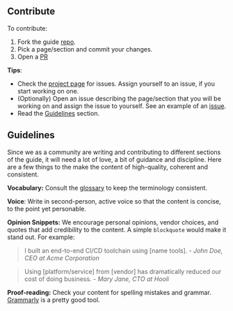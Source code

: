<!--
title: Contributing to the guide
menuText: Contribute
menuOrder: 2
description: Contribution guidelines for potential authors 
layout: Doc
-->

## Contribute

To contribute:

1. Fork the guide [repo](https://github.com/serverless/guide).
2. Pick a page/section and commit your changes.
3. Open a [PR](https://github.com/serverless/guide/pull/8) 

**Tips**: 
- Check the [project page](https://github.com/serverless/guide/projects/1) for issues. Assign yourself to an issue, if you start working on one.
- (Optionally) Open an issue describing the page/section that you will be working on and assign the issue to yourself. See an example of an [issue](https://github.com/serverless/guide/issues/9).
- Read the [Guidelines](#guidelines) section.

## Guidelines

Since we as a community are writing and contributing to different sections of the guide, it will need a lot of love, a bit of guidance and discipline. Here are a few things to the  make the content of high-quality, coherent and consistent.

**Vocabulary:** Consult the [glossary](/guide/source/glossary.md) to keep the terminology consistent.

**Voice**: Write in second-person, active voice so that the content is concise, to the point yet personable.

**Opinion Snippets:** We encourage personal opinions, vendor choices, and quotes that add credibility to the content. A simple `blockquote` would make it stand out. For example:

> I built an end-to-end CI/CD toolchain using [name tools]. - *John Doe, CEO at Acme Corporation*

> Using [platform/service] from [vendor] has dramatically reduced our cost of doing business. - *Mary Jane, CTO at Hooli*

**Proof-reading:** Check your content for spelling mistakes and grammar. [Grammarly](https://app.grammarly.com/) is a pretty good tool.
